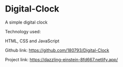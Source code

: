 # Digital-Clock
A simple digital clock

Technology used:

HTML, CSS and JavaScript

Github link: https://github.com/180793/Digital-Clock

Project link: https://dazzling-einstein-8fd667.netlify.app/
